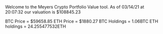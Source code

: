 Welcome to the Meyers Crypto Portfolio Value tool. 
As of 03/14/21 at 20:07:32 our valuation is $108845.23 

BTC Price = $59658.85
 ETH Price = $1880.27
BTC Holdings = 1.06BTC
 ETH holdings = 24.255477532ETH 

